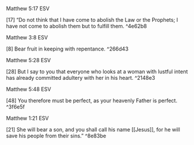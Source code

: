 Matthew 5:17 ESV

[17]  “Do not think that I have come to abolish the Law or the Prophets; I have not come to abolish them but to fulfill them.  ^4e62b8

Matthew 3:8 ESV

[8] Bear fruit in keeping with repentance.  ^266d43

Matthew 5:28 ESV

[28] But I say to you that everyone who looks at a woman with lustful intent has already committed adultery with her in his heart.  ^2148e3

Matthew 5:48 ESV

[48] You therefore must be perfect, as your heavenly Father is perfect. ^3f6e5f

Matthew 1:21 ESV

[21] She will bear a son, and you shall call his name [[Jesus]], for he will save his people from their sins.”  ^8e83be